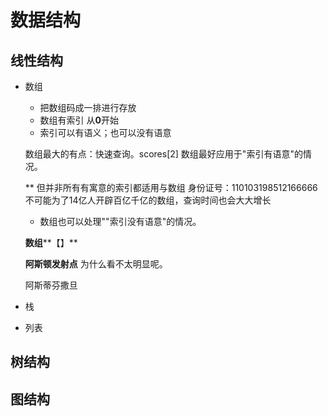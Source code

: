 数据结构
=====
线性结构
---------
- 数组
    - 把数组码成一排进行存放
    - 数组有索引 从**0**开始
    - 索引可以有语义；也可以没有语意
    
    数组最大的有点：快速查询。scores[2]
    数组最好应用于"索引有语意"的情况。
    
    ** 但并非所有有寓意的索引都适用与数组
        身份证号：110103198512166666
        不可能为了14亿人开辟百亿千亿的数组，查询时间也会大大增长
    
    - 数组也可以处理""索引没有语意"的情况。

    **数组****【】**


    **阿斯顿发射点** 为什么看不太明显呢。
    
    阿斯蒂芬撒旦
- 栈

- 列表


    
树结构
---------

图结构
---------